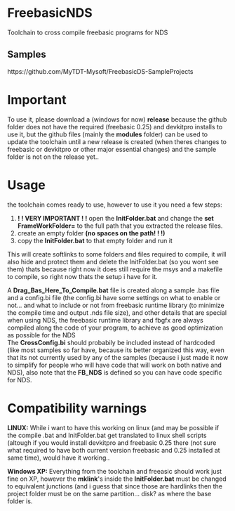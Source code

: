 # FreebasicNDS
Toolchain to cross compile freebasic programs for NDS  

<h2>Samples</h2>
https://github.com/MyTDT-Mysoft/FreebasicDS-SampleProjects  

<h1>Important</h1>  

To use it, please download a (windows for now) **release** because the github folder does not have the required (freebasic 0.25) and devkitpro installs to use it, but the github files (mainly the **modules** folder) can be used to update the toolchain until a new release is created (when theres changes to freebasic or devkitpro or other major essential changes)  and the sample folder is not on the release yet..

<h1>Usage</h1>  

the toolchain comes ready to use, however to use it you need a few steps:  

1. **! ! VERY IMPORTANT ! !** open the **InitFolder.bat** and change the **set FrameWorkFolder=** to the full path that you extracted the release files.
1. create an empty folder **(no spaces on the path! ! !)**
1. copy the **InitFolder.bat** to that empty folder and run it  

This will create softlinks to some folders and files required to compile, it will also hide and protect them and delete the InitFolder.bat (so you wont see them) thats because right now it does still require the msys and a makefile to compile, so right now thats the setup i have for it.  

A **Drag_Bas_Here_To_Compile.bat** file is created along a sample .bas file and a config.bi file (the config.bi have some settings on what to enable or not... and what to include or not from freebasic runtime library (to minimize the compile time and output .nds file size), and other details that are special when using NDS, the freebasic runtime library and fbgfx are always compiled along the code of your program, to achieve as good optimization as possible for the NDS  
The **CrossConfig.bi** should probabily be included instead of hardcoded (like most samples so far have, because its better organized this way, even that its not currently used by any of the samples (because i just made it now to simplify for people who will have code that will work on both native and NDS), also note that the __FB_NDS__ is defined so you can have code specific for NDS.  

<h1>Compatibility warnings</h1>  

**LINUX:** While i want to have this working on linux (and may be possible if the compile .bat and InitFolder.bat get translated to linux shell scripts (altough if you would install devkitpro and freebasic 0.25 there (not sure what required to have both current version freebasic and 0.25 installed at same time), would have it working..  

**Windows XP:** Everything from the toolchain and freeasic should work just fine on XP, however the **mklink**'s inside the **InitFolder.bat** must be changed to equivalent junctions (and i guess that since those are hardlinks then the project folder must be on the same partition... disk? as where the base folder is.

